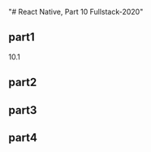 "# React Native, Part 10 Fullstack-2020" 

<h2>part1</h2>
  10.1 
<h2>part2</h2>
    
<h2>part3</h2>
    
<h2>part4</h2>
    